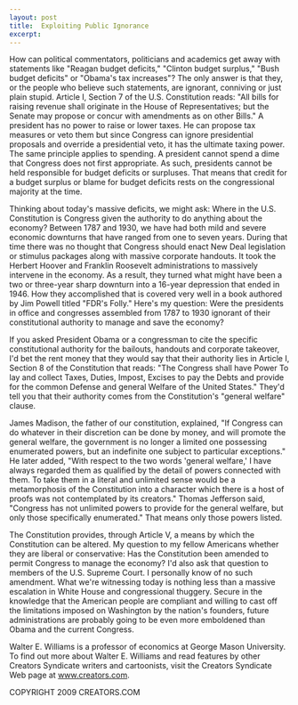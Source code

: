 ```yaml
---
layout: post
title:  Exploiting Public Ignorance
excerpt:
---
```


How can political commentators, politicians and academics get away with statements like "Reagan budget deficits," "Clinton budget surplus," "Bush budget deficits" or "Obama's tax increases"? The only answer is that they, or the people who believe such statements, are ignorant, conniving or just plain stupid. Article I, Section 7 of the U.S. Constitution reads: "All bills for raising revenue shall originate in the House of Representatives; but the Senate may propose or concur with amendments as on other Bills." A president has no power to raise or lower taxes. He can propose tax measures or veto them but since Congress can ignore presidential proposals and override a presidential veto, it has the ultimate taxing power. The same principle applies to spending. A president cannot spend a dime that Congress does not first appropriate. As such, presidents cannot be held responsible for budget deficits or surpluses. That means that credit for a budget surplus or blame for budget deficits rests on the congressional majority at the time.

Thinking about today's massive deficits, we might ask: Where in the U.S. Constitution is Congress given the authority to do anything about the economy? Between 1787 and 1930, we have had both mild and severe economic downturns that have ranged from one to seven years. During that time there was no thought that Congress should enact New Deal legislation or stimulus packages along with massive corporate handouts. It took the Herbert Hoover and Franklin Roosevelt administrations to massively intervene in the economy. As a result, they turned what might have been a two or three-year sharp downturn into a 16-year depression that ended in 1946. How they accomplished that is covered very well in a book authored by Jim Powell titled "FDR's Folly." Here's my question: Were the presidents in office and congresses assembled from 1787 to 1930 ignorant of their constitutional authority to manage and save the economy?

If you asked President Obama or a congressman to cite the specific constitutional authority for the bailouts, handouts and corporate takeover, I'd bet the rent money that they would say that their authority lies in Article I, Section 8 of the Constitution that reads: "The Congress shall have Power To lay and collect Taxes, Duties, Impost, Excises to pay the Debts and provide for the common Defense and general Welfare of the United States." They'd tell you that their authority comes from the Constitution's "general welfare" clause.

 James Madison, the father of our constitution, explained, "If Congress can do whatever in their discretion can be done by money, and will promote the general welfare, the government is no longer a limited one possessing enumerated powers, but an indefinite one subject to particular exceptions." He later added, "With respect to the two words 'general welfare,' I have always regarded them as qualified by the detail of powers connected with them. To take them in a literal and unlimited sense would be a metamorphosis of the Constitution into a character which there is a host of proofs was not contemplated by its creators." Thomas Jefferson said, "Congress has not unlimited powers to provide for the general welfare, but only those specifically enumerated." That means only those powers listed.

The Constitution provides, through Article V, a means by which the Constitution can be altered. My question to my fellow Americans whether they are liberal or conservative: Has the Constitution been amended to permit Congress to manage the economy? I'd also ask that question to members of the U.S. Supreme Court. I personally know of no such amendment. What we're witnessing today is nothing less than a massive escalation in White House and congressional thuggery. Secure in the knowledge that the American people are compliant and willing to cast off the limitations imposed on Washington by the nation's founders, future administrations are probably going to be even more emboldened than Obama and the current Congress.

Walter E. Williams is a professor of economics at George Mason University. To find out more about Walter E. Williams and read features by other Creators Syndicate writers and cartoonists, visit the Creators Syndicate Web page at www.creators.com.

COPYRIGHT 2009 CREATORS.COM
